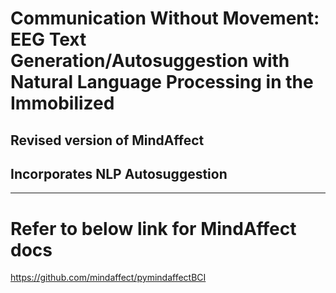 # Communication Without Movement: EEG Text Generation/Autosuggestion with Natural Language Processing in the Immobilized

## Revised version of MindAffect
## Incorporates NLP Autosuggestion




-----------------------------------------
# Refer to below link for MindAffect docs

https://github.com/mindaffect/pymindaffectBCI
